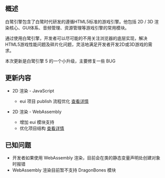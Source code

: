 ## 概述

白鹭引擎包含了白鹭时代研发的遵循HTML5标准的游戏引擎。他包括 2D / 3D 渲染核心、GUI体系、音频管理、资源管理等游戏引擎的常用模块。

通过使用白鹭引擎，开发者可以尽可能的不用关注浏览器的底层实现，解决HTML5游戏性能问题及碎片化问题，灵活地满足开发者开发2D或3D游戏的需求。

本次更新是白鹭引擎 5 的一个小升级，主要修复一些 BUG

## 更新内容

* 2D 渲染 - JavaScript
    * eui 项目 publish 流程优化 [查看详情](http://developer.egret.com/cn/github/egret-docs/extension/EUI/getStarted/projectconfig/index.html)

* 2D 渲染 - WebAssembly
    * 增加 eui 模块支持 
    * 优化项目结构 [查看详情](http://developer.egret.com/cn//2d/projectConfig/wasmconfig)

## 已知问题

* 开发者如果使用 WebAssembly 渲染，目前会在类的静态变量声明处创建对象时报错
* WebAssembly 渲染目前暂不支持 DragonBones 模块

